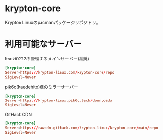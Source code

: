 # krypton-core

Krypton Linuxのpacmanパッケージリポジトリ。

# 利用可能なサーバー

Itsuki0222の管理するメインサーバー(推奨)

```pacman.conf
[krypton-core]
Server=https://krypton-linux.com/krypton-core/repo
SigLevel=Never
```

pik6c(Kaedehito)様のミラーサーバー

```pacman.conf
[krypton-core]
Server=https://krypton-linux.pik6c.tech/downloads
SigLevel=Never
```

GitHack CDN

```pacman.conf
[krypton-core]
Server=https://rawcdn.githack.com/krypton-linux/krypton-core/main/repo
SigLevel=Never
```
